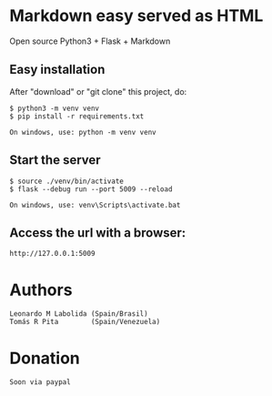 # Markdown easy served as HTML

Open source
Python3 + Flask + Markdown


## Easy installation

After "download" or "git clone" this project, do:


    $ python3 -m venv venv
    $ pip install -r requirements.txt

    On windows, use: python -m venv venv


## Start the server

    $ source ./venv/bin/activate
    $ flask --debug run --port 5009 --reload

    On windows, use: venv\Scripts\activate.bat

## Access the url with a browser:

    http://127.0.0.1:5009



# Authors
    Leonardo M Labolida (Spain/Brasil)
    Tomás R Pita        (Spain/Venezuela)

# Donation

    Soon via paypal
